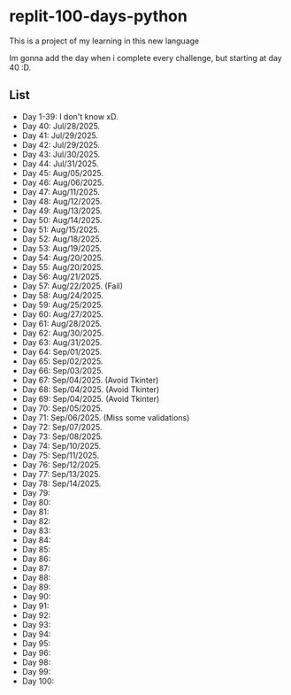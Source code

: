 # replit-100-days-python

This is a project of my learning in this new language

Im gonna add the day when i complete every challenge, but starting at day 40 :D.

## List
- Day 1-39: I don't know xD.
- Day 40: Jul/28/2025.
- Day 41: Jul/29/2025.
- Day 42: Jul/29/2025.
- Day 43: Jul/30/2025.
- Day 44: Jul/31/2025.
- Day 45: Aug/05/2025.
- Day 46: Aug/06/2025.
- Day 47: Aug/11/2025.
- Day 48: Aug/12/2025.
- Day 49: Aug/13/2025.
- Day 50: Aug/14/2025.
- Day 51: Aug/15/2025.
- Day 52: Aug/18/2025.
- Day 53: Aug/19/2025.
- Day 54: Aug/20/2025.
- Day 55: Aug/20/2025.
- Day 56: Aug/21/2025.
- Day 57: Aug/22/2025. (Fail)
- Day 58: Aug/24/2025.
- Day 59: Aug/25/2025.
- Day 60: Aug/27/2025.
- Day 61: Aug/28/2025.
- Day 62: Aug/30/2025.
- Day 63: Aug/31/2025.
- Day 64: Sep/01/2025.
- Day 65: Sep/02/2025.
- Day 66: Sep/03/2025.
- Day 67: Sep/04/2025. (Avoid Tkinter)
- Day 68: Sep/04/2025. (Avoid Tkinter)
- Day 69: Sep/04/2025. (Avoid Tkinter)
- Day 70: Sep/05/2025.
- Day 71: Sep/06/2025. (Miss some validations)
- Day 72: Sep/07/2025. 
- Day 73: Sep/08/2025.
- Day 74: Sep/10/2025.
- Day 75: Sep/11/2025.
- Day 76: Sep/12/2025.
- Day 77: Sep/13/2025.
- Day 78: Sep/14/2025. 
- Day 79:
- Day 80:
- Day 81:
- Day 82:
- Day 83:
- Day 84:
- Day 85:
- Day 86:
- Day 87:
- Day 88:
- Day 89:
- Day 90:
- Day 91:
- Day 92:
- Day 93:
- Day 94:
- Day 95:
- Day 96:
- Day 98:
- Day 99:
- Day 100: